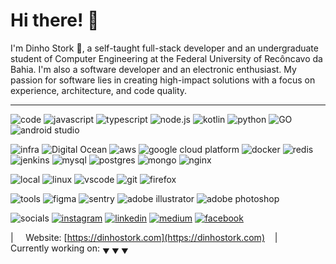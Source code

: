 # Hi there! 👋

I'm Dinho Stork 🦅, a self-taught full-stack developer and an undergraduate student of Computer Engineering at the Federal University of Recôncavo da Bahia. I'm also a software developer and an electronic enthusiast. My passion for software lies in creating high-impact solutions with a focus on experience, architecture, and code quality.

---

![code](https://img.shields.io/static/v1?label=&message=code:&color=555&style=flat-square) ![javascript](https://img.shields.io/static/v1?logo=javascript&label=&message=javascript&color=111&logoColor=AAA&style=flat-square) ![typescript](https://img.shields.io/static/v1?logo=typescript&label=&message=typescript&color=111&logoColor=AAA&style=flat-square) ![node.js](https://img.shields.io/static/v1?logo=node.js&label=&message=node.js&color=111&logoColor=AAA&style=flat-square) ![kotlin](https://img.shields.io/static/v1?logo=kotlin&label=&message=kotlin&color=111&logoColor=AAA&style=flat-square) ![python](https://img.shields.io/static/v1?logo=python&label=&message=python&color=111&logoColor=AAA&style=flat-square) ![GO](https://img.shields.io/static/v1?logo=go&label=&message=Go&color=111&logoColor=AAA&style=flat-square) ![android studio](https://img.shields.io/static/v1?logo=android-studio&label=&message=android%20studio&color=111&logoColor=AAA&style=flat-square)

![infra](https://img.shields.io/static/v1?label=&message=infra:&color=555&style=flat-square) ![Digital Ocean](https://img.shields.io/static/v1?logo=digitalocean&label=&message=Digital%20Ocean&color=111&logoColor=AAA&style=flat-square) ![aws](https://img.shields.io/static/v1?logo=amazon-aws&label=&message=AWS&color=111&logoColor=AAA&style=flat-square) ![google cloud platform](https://img.shields.io/static/v1?logo=google-cloud&label=&message=Google%20Cloud%20Platform&color=111&logoColor=AAA&style=flat-square) ![docker](https://img.shields.io/static/v1?logo=docker&label=&message=Docker&color=111&logoColor=AAA&style=flat-square) ![redis](https://img.shields.io/static/v1?logo=redis&label=&message=Redis&color=111&logoColor=AAA&style=flat-square) ![jenkins](https://img.shields.io/static/v1?logo=jenkins&label=&message=Jenkins&color=111&logoColor=AAA&style=flat-square) ![mysql](https://img.shields.io/static/v1?logo=mysql&label=&message=MySQL&color=111&logoColor=AAA&style=flat-square) ![postgres](https://img.shields.io/static/v1?logo=postgresql&label=&message=PostgreSQL&color=111&logoColor=AAA&style=flat-square) ![mongo](https://img.shields.io/static/v1?logo=mongodb&label=&message=MongoDB&color=111&logoColor=AAA&style=flat-square) ![nginx](https://img.shields.io/static/v1?logo=nginx&label=&message=NGINX&color=111&logoColor=AAA&style=flat-square)

![local](https://img.shields.io/static/v1?label=&message=local:&color=555&style=flat-square) ![linux](https://img.shields.io/static/v1?logo=linux&label=&message=Linux&color=111&logoColor=AAA&style=flat-square) ![vscode](https://img.shields.io/static/v1?logo=visual-studio-code&label=&message=VS%20Code&color=111&logoColor=AAA&style=flat-square) ![git](https://img.shields.io/static/v1?logo=git&label=&message=Git&color=111&logoColor=AAA&style=flat-square) ![firefox](https://img.shields.io/static/v1?logo=firefox-browser&label=&message=Firefox&color=111&logoColor=AAA&style=flat-square)

![tools](https://img.shields.io/static/v1?label=&message=tools:&color=555&style=flat-square) ![figma](https://img.shields.io/static/v1?logo=figma&label=&message=figma&color=111&logoColor=AAA&style=flat-square) ![sentry](https://img.shields.io/static/v1?logo=sentry&label=&message=sentry&color=111&logoColor=AAA&style=flat-square) ![adobe illustrator](https://img.shields.io/static/v1?logo=adobe-illustrator&label=&message=illustrator&color=111&logoColor=AAA&style=flat-square) ![adobe photoshop](https://img.shields.io/static/v1?logo=adobe-photoshop&label=&message=photoshop&color=111&logoColor=AAA&style=flat-square)



![socials](https://img.shields.io/static/v1?label=&message=socials:&color=555&style=flat-square) [![instagram](https://img.shields.io/static/v1?logo=instagram&label=&message=instagram&color=111&logoColor=AAA&style=flat-square)][instagram] [![linkedin](https://img.shields.io/static/v1?logo=linkedin&label=&message=linkedin&color=111&logoColor=AAA&style=flat-square)][linkedin] [![medium](https://img.shields.io/static/v1?logo=medium&label=&message=medium&color=111&logoColor=AAA&style=flat-square)][medium] [![facebook](https://img.shields.io/static/v1?logo=facebook&label=&message=facebook&color=111&logoColor=AAA&style=flat-square)][facebook]

[instagram]: https://www.instagram.com/dinhostork/
[linkedin]: https://www.linkedin.com/in/dinhostork/
[medium]: https://medium.com/@dinhostork
[facebook]: https://www.facebook.com/dinhostork/
| &nbsp;&nbsp;&nbsp; Website: [https://dinhostork.com](https://dinhostork.com) &nbsp;&nbsp;&nbsp;|&nbsp;&nbsp;&nbsp; Currently working on: <sub>&#9660; &#9660; &#9660;</sub>

